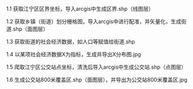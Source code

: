 1.1	获取江宁区区界坐标，导入arcgis中生成区界.shp（线图层）

1.2	获取乡镇（街道）划分栅格图，导入arcgis中进行配准，并矢量化，生成街道.shp（面图层）

1.3	获取街道的社会经济数据，如人口等赋值给街道.shp 

1.4	以某项社会经济数据X为指标，生成并导出X分布图.jpg

1.5 爬取江宁区公交站点坐标，清洗后导入arcgis中生成公交站.shp（点图层）

1.6 生成公交站800米覆盖区.shp（面图层），并导出为公交站800米覆盖区.jpg

